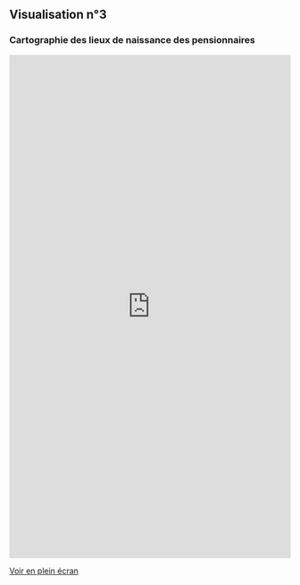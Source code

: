 ## Visualisation n°3
### Cartographie des lieux de naissance des pensionnaires

<iframe width="100%" height="900px" frameBorder="0" allowfullscreen src="https://umap.openstreetmap.fr/fr/map/lieu-de-naissance-des-246-pensionnaires-a-la-villa_308375?scaleControl=false&miniMap=false&scrollWheelZoom=true&zoomControl=true&allowEdit=false&moreControl=true&searchControl=true&tilelayersControl=null&embedControl=null&datalayersControl=true&onLoadPanel=undefined&captionBar=false&fullscreenControl=false"></iframe><p><a href="https://umap.openstreetmap.fr/fr/map/lieu-de-naissance-des-246-pensionnaires-a-la-villa_308375">Voir en plein écran</a></p>
